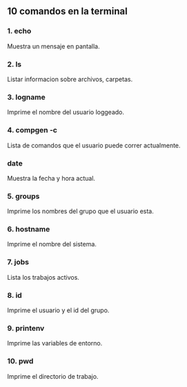 ## 10 comandos en la terminal

### 1. echo      
Muestra un mensaje en pantalla.

### 2. ls
Listar informacion sobre archivos, carpetas.

### 3. logname
Imprime el nombre del usuario loggeado.

### 4. compgen -c
Lista de comandos que el usuario puede correr actualmente.
### date
Muestra la fecha y hora actual.
### 5. groups
Imprime los nombres del grupo que el usuario esta.
### 6. hostname
Imprime el nombre del sistema.
### 7. jobs
Lista los trabajos activos.
### 8. id
Imprime el usuario y el id del grupo.
### 9. printenv 
Imprime las variables de entorno.
### 10. pwd
Imprime el directorio de trabajo.
